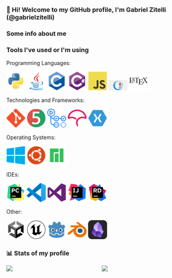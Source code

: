 ### 👋 Hi! Welcome to my GitHub profile, I'm Gabriel Zitelli (@gabrielzitelli)

### Some info about me


### Tools I've used or I'm using
Programming Languages:
<div >
	<img width="50" src="./images/Python.svg" alt="Python" title="Python"/>
	<img width="50" src="./images/Java.svg" alt="Java" title="Java"/>
	<img width="50" src="./images/C.svg" alt="C" title="C"/>
	<img width="50" src="./images/C Sharp.svg" alt="C#" title="C#"/>
	<img width="50" src="./images/JavaScript.svg" alt="JavaScript" title="JavaScript"/>
	<img width="50" src="./images/Pharo Smalltalk.png" alt="Pharo Smalltalk" title="Pharo Smalltalk"/>
	<img width="50" src="./images/LaTeX.svg" alt="LaTeX" title="LaTeX"/>
</div>

Technologies and Frameworks:
<div >
	<img width="50" src="./images/Git.svg" alt="Git" title="Git"/>
	<img width="50" src="./images/JUnit.svg" alt="JUnit" title="JUnit"/>
	<img width="50" src="./images/GitHub Actions.svg" alt="GitHub Actions" title="GitHub Actions"/>
 	<img width="50" src="./images/Codecov.svg" alt="Codecov" title="Codecov"/>
	<img width="50" src="./images/Xamarin.svg" alt="Xamarin" title="Xamarin"/>
</div>

Operating Systems:
<div >
	<img width="50" src="./images/Windows.svg" alt="Windows" title="Windows"/>
	<img width="50" src="./images/Ubuntu.svg" alt="Ubuntu" title="Ubuntu"/>
	<img width="50" src="./images/Manjaro.png" alt="Manjaro" title="Manjaro"/>
</div>

IDEs:
<div >
	<img width="50" src="./images/PyCharm.svg" alt="PyCharm" title="PyCharm"/>
	<img width="50" src="./images/Visual Studio Code.svg" alt="Visual Studio Code" title="Visual Studio Code"/>
	<img width="50" src="./images/Visual Studio.svg" alt="Visual Studio" title="Visual Studio"/>
 	<img width="50" src="./images/IntelliJ IDEA.svg" alt="IntelliJ" title="IntelliJ"/>
	<img width="50" src="./images/Rider.svg" alt="Rider" title="Rider"/>
</div>

Other:
<div >
	<img width="50" src="./images/Unity.svg" alt="Unity" title="Unity"/>
	<img width="50" src="./images/Unreal Engine.svg" alt="Unreal Engine" title="Unreal Engine"/>
	<img width="50" src="./images/Godot Engine.svg" alt="Godot Engine" title="Godot Engine"/>
	<img width="50" src="./images/Blender.svg" alt="Blender" title="Blender"/>
	<img width="50" src="./images/Obsidian.svg" alt="Obsidian" title="Obsidian"/>
</div>

### 📊 Stats of my profile

<img align="left" width="50%" src="https://github-readme-stats.vercel.app/api?username=gabrielzitelli&show_icons=true&theme=radical" />

<img align="left" width="40%" src="https://github-readme-stats.vercel.app/api/top-langs/?username=gabrielzitelli&layout=compact" />
